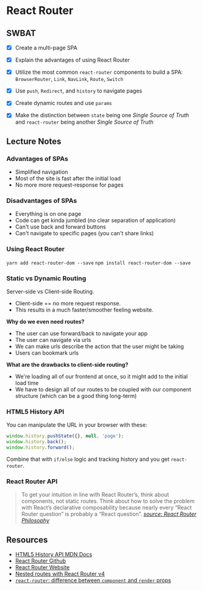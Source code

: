 React Router
============

## SWBAT

- [x] Create a multi-page SPA
- [x] Explain the advantages of using React Router
- [x] Utilize the most common `react-router` components to build a SPA: `BrowserRouter`, `Link`, `NavLink`, `Route`, `Switch`
- [x] Use `push`, `Redirect`, and `history` to navigate pages

- [x] Create dynamic routes and use `params`
- [x] Make the distinction between `state` being one _Single Source of Truth_ and `react-router` being another _Single Source of Truth_

## Lecture Notes


### Advantages of SPAs
- Simplified navigation
- Most of the site is fast after the initial load
- No more more request-response for pages

### Disadvantages of SPAs
- Everything is on one page
- Code can get kinda jumbled (no clear separation of application)
- Can't use back and forward buttons
- Can't navigate to specific pages (you can't share links)



### Using React Router
`yarn add react-router-dom --save`
`npm install react-router-dom --save`

### Static vs Dynamic Routing

Server-side vs Client-side Routing.

- Client-side == no more request response.
- This results in a much faster/smoother feeling website.

**Why do we even need routes?**

- The user can use forward/back to navigate your app
- The user can navigate via urls
- We can make urls describe the action that the user might be taking
- Users can bookmark urls

**What are the drawbacks to client-side routing?**

- We're loading all of our frontend at once, so it might add to the initial load time
- We have to design all of our routes to be coupled with our component structure (which can be a good thing long-term)

### HTML5 History API

You can manipulate the URL in your browser with these:

```javascript
window.history.pushState({}, null, 'page');
window.history.back();
window.history.forward();
```

Combine that with `if/else` logic and tracking history and you get `react-router`.

### React Router API

> To get your intuition in line with React Router’s, think about components, not static routes. Think about how to solve the problem with React’s declarative composability because nearly every “React Router question” is probably a “React question”.
> [_source: React Router Philosophy_](https://reacttraining.com/react-router/web/guides/philosophy)

## Resources

- [HTML5 History API MDN Docs](https://developer.mozilla.org/en-US/docs/Web/API/History_API)
- [React Router Github](https://github.com/ReactTraining/react-router)
- [React Router Website](https://reacttraining.com/react-router/)
- [Nested routes with React Router v4](https://tylermcginnis.com/react-router-nested-routes/)
- [`react-router`: difference between `component` and `render` props](https://stackoverflow.com/questions/48150567/react-router-difference-between-component-and-render)
